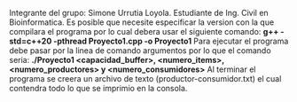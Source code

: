 Integrante del grupo: Simone Urrutia Loyola. 
Estudiante de Ing. Civil en Bioinformatica.
Es posible que necesite especificar la version con la que compilara el programa por lo cual debera usar el siguiente comando:
**g++ -std=c++20 -pthread Proyecto1.cpp -o Proyecto1**
Para ejecutar el programa debe pasar por la linea de comando argumentos por lo que el comando seria:
**./Proyecto1 <capacidad_buffer>, <numero_items>, <numero_productores> y <numero_consumidores>**
Al terminar el programa se creera un archivo de texto (productor-consumidor.txt) el cual contendra todo lo que se imprimio en la consola.
